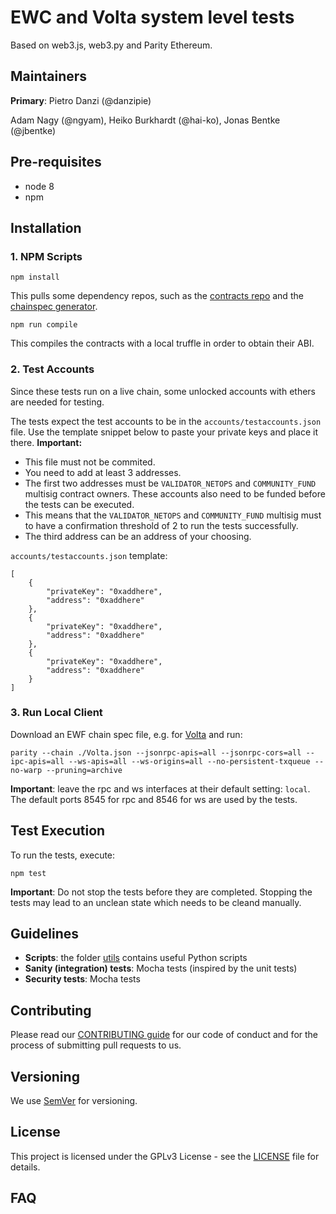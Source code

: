 # EWC and Volta system level tests
Based on web3.js, web3.py and Parity Ethereum.

## Maintainers
**Primary**: Pietro Danzi (@danzipie)

Adam Nagy (@ngyam), Heiko Burkhardt (@hai-ko), Jonas Bentke (@jbentke)

## Pre-requisites
- node 8
- npm

## Installation
### 1. NPM Scripts
```
npm install
```
This pulls some dependency repos, such as the [contracts repo](https://github.com/energywebfoundation/ewc-system-contracts) and the [chainspec generator](https://github.com/energywebfoundation/ewf-genesis-generator).
```
npm run compile
```
This compiles the contracts with a local truffle in order to obtain their ABI.

### 2. Test Accounts

Since these tests run on a live chain, some unlocked accounts with ethers are needed for testing.

The tests expect the test accounts to be in the `accounts/testaccounts.json` file. Use the template snippet below to paste your private keys and place it there.
**Important:**
 - This file must not be commited.
 - You need to add at least 3 addresses.
 - The first two addresses must be `VALIDATOR_NETOPS` and `COMMUNITY_FUND` multisig contract owners. These accounts also need to be funded before the tests can be executed.
 - This means that the `VALIDATOR_NETOPS` and `COMMUNITY_FUND` multisig must to have a confirmation threshold of 2 to run the tests successfully.
 - The third address can be an address of your choosing.

`accounts/testaccounts.json` template:
```
[
    {
        "privateKey": "0xaddhere",
        "address": "0xaddhere"
    },
    {
        "privateKey": "0xaddhere",
        "address": "0xaddhere"
    },
    {
        "privateKey": "0xaddhere",
        "address": "0xaddhere"
    }
]
```

### 3. Run Local Client 
Download an EWF chain spec file, e.g. for [Volta](https://github.com/energywebfoundation/ewf-chainspec/blob/master/Volta.json) and run:
```
parity --chain ./Volta.json --jsonrpc-apis=all --jsonrpc-cors=all --ipc-apis=all --ws-apis=all --ws-origins=all --no-persistent-txqueue --no-warp --pruning=archive
```
**Important**: leave the rpc and ws interfaces at their default setting: `local`. The default ports 8545 for rpc and 8546 for ws are used by the tests.

## Test Execution
To run the tests, execute:
```
npm test
```

**Important**: Do not stop the tests before they are completed. Stopping the tests may lead to an unclean state which needs to be cleand manually.

## Guidelines
 - **Scripts**: the folder [utils](./utils) contains useful Python scripts
 - **Sanity (integration) tests**: Mocha tests (inspired by the unit tests)
 - **Security tests**: Mocha tests

## Contributing

Please read our [CONTRIBUTING guide](./CONTRIBUTING.md) for our code of conduct and for the process of submitting pull requests to us.

## Versioning

We use [SemVer](http://semver.org/) for versioning. 

## License

This project is licensed under the GPLv3 License - see the [LICENSE](./LICENSE) file for details.

## FAQ
